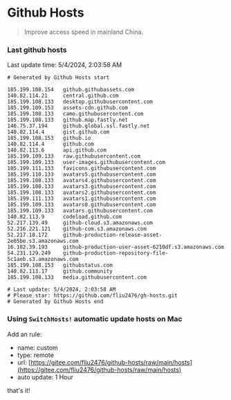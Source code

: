# Github Hosts

> Improve access speed in mainland China.

### Last github hosts

Last update time: 5/4/2024, 2:03:58 AM

```base
# Generated by Github Hosts start 

185.199.108.154   github.githubassets.com
140.82.114.21     central.github.com
185.199.108.133   desktop.githubusercontent.com
185.199.109.153   assets-cdn.github.com
185.199.108.133   camo.githubusercontent.com
185.199.108.133   github.map.fastly.net
146.75.37.194     github.global.ssl.fastly.net
140.82.114.4      gist.github.com
185.199.108.153   github.io
140.82.114.4      github.com
140.82.113.6      api.github.com
185.199.109.133   raw.githubusercontent.com
185.199.109.133   user-images.githubusercontent.com
185.199.111.133   favicons.githubusercontent.com
185.199.110.133   avatars5.githubusercontent.com
185.199.108.133   avatars4.githubusercontent.com
185.199.108.133   avatars3.githubusercontent.com
185.199.108.133   avatars2.githubusercontent.com
185.199.111.133   avatars1.githubusercontent.com
185.199.109.133   avatars0.githubusercontent.com
185.199.109.133   avatars.githubusercontent.com
140.82.113.9      codeload.github.com
52.217.139.49     github-cloud.s3.amazonaws.com
52.216.221.121    github-com.s3.amazonaws.com
52.217.18.172     github-production-release-asset-2e65be.s3.amazonaws.com
16.182.39.193     github-production-user-asset-6210df.s3.amazonaws.com
54.231.129.249    github-production-repository-file-5c1aeb.s3.amazonaws.com
185.199.108.153   githubstatus.com
140.82.113.17     github.community
185.199.108.133   media.githubusercontent.com

# Last update: 5/4/2024, 2:03:58 AM
# Please star: https://github.com/fliu2476/gh-hosts.git
# Generated by Github Hosts end
```

### Using `SwitchHosts!` automatic update hosts on Mac
Add an rule:
- name: custom
- type: remote
- url: [https://gitee.com/fliu2476/github-hosts/raw/main/hosts](https://gitee.com/fliu2476/github-hosts/raw/main/hosts)
- auto update: 1 Hour

that's it!

